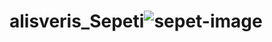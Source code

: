 # alisveris_Sepeti![sepet-image](https://user-images.githubusercontent.com/102432345/170122346-2722618b-6f70-4879-b1de-1dd950a5e661.png)
